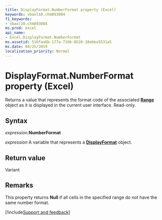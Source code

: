 ```yaml
---
title: DisplayFormat.NumberFormat property (Excel)
keywords: vbaxl10.chm893084
f1_keywords:
- vbaxl10.chm893084
ms.prod: excel
api_name:
- Excel.DisplayFormat.NumberFormat
ms.assetid: 516faa6b-177a-7166-8526-10ebba5531a5
ms.date: 04/25/2019
localization_priority: Normal
---
```



# DisplayFormat.NumberFormat property (Excel)

Returns a value that represents the format code of the associated **[Range](Excel.Range(object).md)** object as it is displayed in the current user interface. Read-only.


## Syntax

_expression_.**NumberFormat**

_expression_ A variable that represents a **[DisplayFormat](Excel.DisplayFormat.md)** object.


## Return value

Variant


## Remarks

This property returns **Null** if all cells in the specified range do not have the same number format.




[!include[Support and feedback](~/includes/feedback-boilerplate.md)]